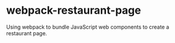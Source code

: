 # webpack-restaurant-page
Using webpack to bundle JavaScript web components to create a restaurant page.
